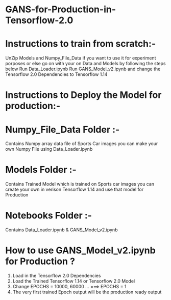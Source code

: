# GANS-for-Production-in-Tensorflow-2.0

# Instructions to train from scratch:-
  UnZip Models and Numpy_File_Data  if you want to use it for experiment porposes or else go on with your on Data and Models by following    the steps below 
  Run Data_Loader.ipynb
  Run GANS_Model_v2.ipynb and change the Tensorflow 2.0  Dependencies to Tensorflow 1.14
  
# Instructions to Deploy the Model for production:-

# Numpy_File_Data Folder :-
Contains Numpy array data file of Sports Car images you can make your own Numpy File using Data_Loader.ipynb

# Models Folder :-
Contains Trained Model which is trained on Sports car images you can create your own in verison Tensorflow 1.14 and use that model for Production 

# Notebooks Folder :-
Contains Data_Loader.ipynb & GANS_Model_v2.ipynb

# How to use GANS_Model_v2.ipynb for Production ?

1. Load in the Tensorflow 2.0 Dependencies
2. Load the Trained Tensorflow 1.14 or Tensorflow 2.0 Model 
3. Change EPOCHS = 10000, 60000 ... ===> EPOCHS = 1 
4. The very first trained Epoch output will be the production ready output  
